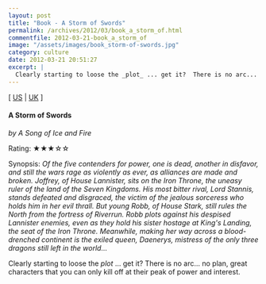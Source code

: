 ```yaml
---
layout: post
title: "Book - A Storm of Swords"
permalink: /archives/2012/03/book_a_storm_of.html
commentfile: 2012-03-21-book_a_storm_of
image: "/assets/images/book_storm-of-swords.jpg"
category: culture
date: 2012-03-21 20:51:27
excerpt: |
  Clearly starting to loose the _plot_ ... get it?  There is no arc... no plan, great characters that you can only kill off at their peak of power and interest.
---
```


\[ [US](http://www.amazon.com/o/asin/055357342X) | [UK](http://www.amazon.co.uk/o/asin/055357342X) \]

#### A Storm of Swords

<em>by A Song of Ice and Fire</em>

Rating: ★★★☆☆

<div class="book_synopsis" markdown="1">
Synopsis: <em>Of the five contenders for power, one is dead, another in disfavor, and still the wars rage as violently as ever, as alliances are made and broken. Joffrey, of House Lannister, sits on the Iron Throne, the uneasy ruler of the land of the Seven Kingdoms. His most bitter rival, Lord Stannis, stands defeated and disgraced, the victim of the jealous sorceress who holds him in her evil thrall. But young Robb, of House Stark, still rules the North from the fortress of Riverrun. Robb plots against his despised Lannister enemies, even as they hold his sister hostage at King's Landing, the seat of the Iron Throne. Meanwhile, making her way across a blood-drenched continent is the exiled queen, Daenerys, mistress of the only three dragons still left in the world...</em>
</div>

Clearly starting to loose the _plot_ ... get it? There is no arc... no plan, great characters that you can only kill off at their peak of power and interest.
